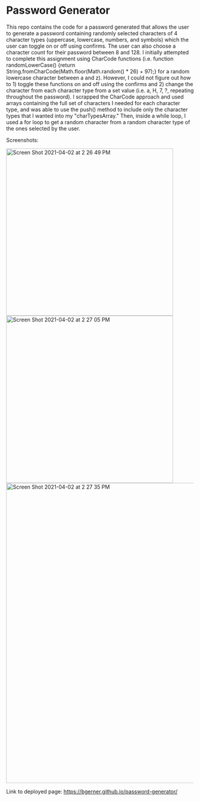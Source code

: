 # Password Generator

This repo contains the code for a password generated that allows the user to generate a password containing randomly selected characters of 4 character types (uppercase, lowercase, numbers, and symbols) which the user can toggle on or off using confirms. The user can also choose a character count for their password between 8 and 128. I initially attempted to complete this assignment using CharCode functions (i.e. function randomLowerCase() {return String.fromCharCode(Math.floor(Math.random() * 26) + 97);} for a random lowercase character between a and z). However, I could not figure out how to 1) toggle these functions on and off using the confirms and 2) change the character from each character type from a set value (i.e. a, H, 7, ?, repeating throughout the password).
I scrapped the CharCode approach and used arrays containing the full set of characters I needed for each character type, and was able to use the push() method to include only the character types that I wanted into my "charTypesArray." Then, inside a while loop, I used a for loop to get a random character from a random character type of the ones selected by the user.

Screenshots:

<img width="448" alt="Screen Shot 2021-04-02 at 2 26 49 PM" src="https://user-images.githubusercontent.com/79947732/113455492-9bfcba80-93bf-11eb-963c-524adf6beeba.png">
<img width="448" alt="Screen Shot 2021-04-02 at 2 27 05 PM" src="https://user-images.githubusercontent.com/79947732/113455494-9d2de780-93bf-11eb-88cf-04e8cdbb545d.png">
<img width="804" alt="Screen Shot 2021-04-02 at 2 27 35 PM" src="https://user-images.githubusercontent.com/79947732/113455497-9e5f1480-93bf-11eb-8c7f-be1c6c8f5f41.png">

Link to deployed page: https://bgerner.github.io/password-generator/
